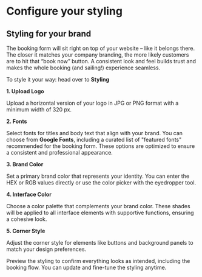# Configure your styling

## Styling for your brand

The booking form will sit right on top of your website – like it belongs there. The closer it matches your company
branding, the more likely customers are to hit that “book now” button. A consistent look and feel builds trust and makes
the whole booking (and sailing!) experience seamless.

To style it your way: head over to **Styling**

**1. Upload Logo**

Upload a horizontal version of your logo in JPG or PNG format with a minimum width of 320 px.

**2. Fonts**

Select fonts for titles and body text that align with your brand. You can choose from **Google Fonts**, including a
curated list of "featured fonts" recommended for the booking form. These options are optimized to ensure a consistent
and professional appearance.

**3. Brand Color**

Set a primary brand color that represents your identity. You can enter the HEX or RGB values directly or use the color
picker with the eyedropper tool.

**4. Interface Color**

Choose a color palette that complements your brand color. These shades will be applied to all interface elements with
supportive functions, ensuring a cohesive look.

**5. Corner Style**

Adjust the corner style for elements like buttons and background panels to match your design preferences.

Preview the styling to confirm everything looks as intended, including the booking flow. You can update and fine-tune
the styling anytime.
